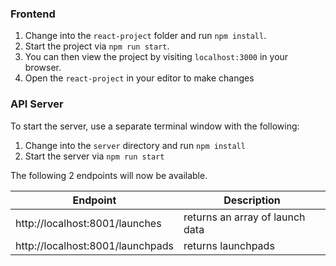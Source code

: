 ### Frontend
 
1. Change into the `react-project` folder and run `npm install`. 
1. Start the project via `npm run start`. 
1. You can then view the project by visiting `localhost:3000` in your browser.
1. Open the `react-project` in your editor to make changes
 
### API Server
 
To start the server, use a separate terminal window with the following:

1. Change into the `server` directory and run `npm install`
1. Start the server via `npm run start`

The following 2 endpoints will now be available.

| Endpoint                             | Description                       |
| ------------------------------------ | --------------------------------- |
| http://localhost:8001/launches       | returns an array of launch data   |
| http://localhost:8001/launchpads     | returns launchpads                |
 
